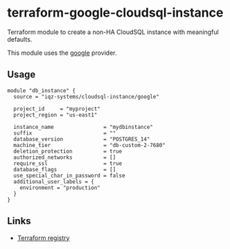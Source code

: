 # terraform-google-cloudsql-instance

Terraform module to create a non-HA CloudSQL instance with meaningful defaults.

This module uses the [google](https://registry.terraform.io/providers/hashicorp/google) provider.

## Usage

```hcl
module "db_instance" {
  source = "iqz-systems/cloudsql-instance/google"

  project_id     = "myproject"
  project_region = "us-east1"

  instance_name                = "mydbinstance"
  suffix                       = ""
  database_version             = "POSTGRES_14"
  machine_tier                 = "db-custom-2-7680"
  deletion_protection          = true
  authorized_networks          = []
  require_ssl                  = true
  database_flags               = []
  use_special_char_in_password = false
  additional_user_labels = {
    environment = "production"
  }
}
```

## Links

- [Terraform registry](https://registry.terraform.io/modules/iqz-systems/cloudsql-instance/google/latest)
